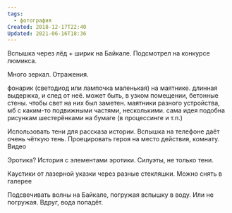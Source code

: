 ```yaml
---
tags:
  - фотография
Created: 2018-12-17T22:40
Updated: 2021-06-16T18:36
---
```

Вспышка через лёд + ширик на Байкале. Подсмотрел на конкурсе люмикса.

Много зеркал. Отражения.

фонарик (светодиод или лампочка маленькая) на маятнике. длинная выдержка, и след от неё. может быть, в узком помещении, бетонные стены. чтобы свет на них был заметен. маятники разного устройства, мб с каким-то подвижными частями, несколькими. сама идея подобна рисункам шестерёнками на бумаге (в процессинге и т.п.)

Использовать тени для рассказа истории. Вспышка на телефоне даёт очень чёткую тень. Проецировать героя на место действия, комнату. Видео

Эротика? История с элементами эротики. Силуэты, не только тени.

Каустики от лазерной указки через разные стекляшки. Можно снять в галерее

Подсвечивать волны на Байкале, погружая вспышку в воду. Или не погружая. Вдруг, вода попадёт.
